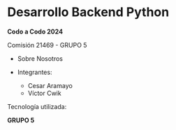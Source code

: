 # Desarrollo Backend Python

**Codo a Codo 2024**

Comisión 21469  - GRUPO 5

* Sobre Nosotros
* Integrantes:

  
  - Cesar Aramayo
  - Víctor Cwik


Tecnología utilizada:

**GRUPO 5** 
